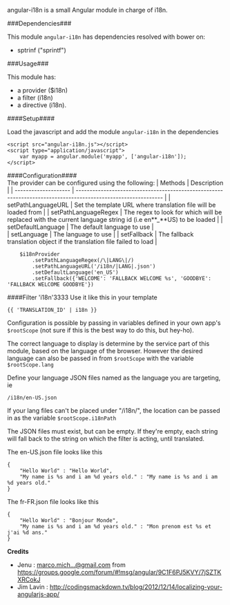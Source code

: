 angular-i18n is a small Angular module in charge of i18n.

###Dependencies###

This module ```angular-i18n``` has dependencies resolved with bower on:
* sptrinf ("sprintf")

###Usage###

This module has:
* a provider ($i18n) 
* a filter (i18n)
* a directive (i18n).

####Setup####

Load the javascript and add the module ```angular-i18n``` in the dependencies  
```
<script src="angular-i18n.js"></script>
<script type="application/javascript">
	var myapp = angular.module('myapp', ['angular-i18n']);
</script>
```  

####Configuration####  
The provider can be configured using the following:
| Methods              | Description                                                                                                   |
| -------------------- | ------------------------------------------------------------------------------------------------------------- |
| setPathLanguageURL   | Set the template URL where translation file will be loaded from                                               |
| setPathLanguageRegex | The regex to look for which will be replaced with the current language string id (i.e en**_**US) to be loaded |
| setDefaultLanguage   | The default language to use                                                                                   |       
| setLanguage          | The language to use                                                                                           | 
| setFallback          | The fallback translation object if the translation file failed to load                                        |


```
    $i18nProvider
        .setPathLanguageRegex(/\|LANG\|/)
        .setPathLanguageURL('/i18n/|LANG|.json')
        .setDefaultLanguage('en_US')
        .setFallback({'WELCOME': 'FALLBACK WELCOME %s', 'GOODBYE': 'FALLBACK WELCOME GOODBYE'})
```

####Filter 'i18n'3333
Use it like this in your template
```
{{ 'TRANSLATION_ID' | i18n }}  
```

Configuration is possible by passing in variables defined in your own app's `$rootScope`  (not sure if this is the best way to do this, but hey-ho).

The correct language to display is determine by the service part of this module, based on the language of the browser. However the desired language can also be passed in from `$rootScope` with the variable `$rootScope.lang`

Define your language JSON files named as the language you are targeting, ie
```
/i18n/en-US.json
```

If your lang files can't be placed under "/i18n/", the location can be passed in as the variable `$rootScope.i18nPath`

The JSON files must exist, but can be empty. If they're empty, each string will fall back to the string on which the filter is acting, until translated.

The en-US.json file looks like this
```
{
    "Hello World" : "Hello World",
    "My name is %s and i am %d years old." : "My name is %s and i am %d years old."
}
```

The fr-FR.json file looks like this
```
{
    "Hello World" : "Bonjour Monde",
    "My name is %s and i am %d years old." : "Mon prenom est %s et j'ai %d ans."
}
```
	
**Credits**
* Jenu : marco.mich...@gmail.com from https://groups.google.com/forum/#!msg/angular/9C1F6PJ5KVY/7jSZTKXRCokJ 
* Jim Lavin : http://codingsmackdown.tv/blog/2012/12/14/localizing-your-angularjs-app/
